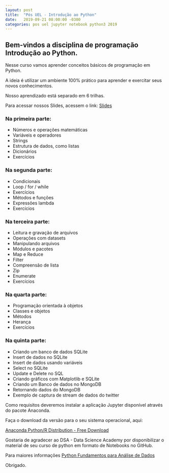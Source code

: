 ```yaml
---
layout: post
title:  "Pós UEL - Introdução ao Python"
date:   2019-09-21 08:00:00 -0300
categories: pos uel jupyter notebook python3 2019
---
```

## Bem-vindos a disciplina de programação Introdução ao Python.

Nesse curso vamos aprender conceitos básicos de programação em Python.

A ideia é utilizar um ambiente 100% prático para aprender e exercitar seus novos conhecimentos.

Nosso aprendizado está separado em 6 trilhas.

Para acessar nossos Slides, acessem o link: [Slides](/pos-uel-big-data/introducao-python/index.html)

### Na primeira parte:

* Números e operações matemáticas
* Variáveis e operadores
* Strings
* Estrutura de dados, como listas
* Dicionários
* Exercícios

### Na segunda parte:

* Condicionais
* Loop / for / while
* Exercícios
* Métodos e funções
* Expressões lambda
* Exercícios

### Na terceira parte:

* Leitura e gravação de arquivos
* Operações com datasets
* Manipulando arquivos
* Módulos e pacotes
* Map e Reduce
* Filter
* Compreensão de lista
* Zip
* Enumerate
* Exercícios

### Na quarta parte:

* Programação orientada à objetos
* Classes e objetos
* Métodos 
* Herança
* Exercícios

### Na quinta parte:

* Criando um banco de dados SQLite
* Insert de dados no SQLite
* Insert de dados usando variáveis
* Select no SQLite
* Update e Delete no SQL
* Criando gráficos com Matplotlib e SQLite
* Criando um Banco de dados no MongoDB
* Retornando dados do MongoDB
* Exemplo de captura de stream de dados do twitter

Como requisitos deveremos instalar a aplicação Jupyter disponível através do pacote Anaconda.

Faça o download da versão para o seu sistema operacional, aqui:

<a href="https://www.anaconda.com/distribution/">Anaconda Python/R Distribution - Free Download</a>

Gostaria de agradecer ao DSA - Data Science Academy por disponibilizar o material de seu curso de python em formato de Notebooks no GitHub.

Para maiores informações [Python Fundamentos para Análise de Dados](https://www.datascienceacademy.com.br/course?courseid=python-fundamentos)

Obrigado.
